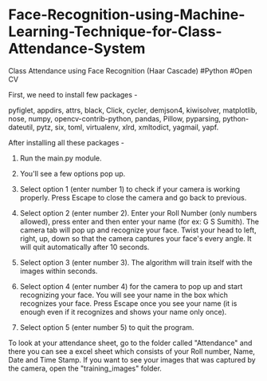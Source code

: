 # Face-Recognition-using-Machine-Learning-Technique-for-Class-Attendance-System
Class Attendance using Face Recognition (Haar Cascade) #Python #Open CV

First, we need to install few packages - 

pyfiglet, appdirs, attrs, black, Click, cycler, demjson4, kiwisolver, matplotlib, nose, numpy, opencv-contrib-python, pandas, Pillow, pyparsing, python-dateutil, pytz, six, toml, virtualenv, xlrd, xmltodict, yagmail, yapf.

After installing all these packages - 

1. Run the main.py module.

2. You'll see a few options pop up.

3. Select option 1 (enter number 1) to check if your camera is working properly. Press Escape to close the camera and go back to previous.

4. Select option 2 (enter number 2). Enter your Roll Number (only numbers allowed), press enter and then enter your name (for ex: G S Sumith).
   The camera tab will pop up and recognize your face. Twist your head to left, right, up, down so that the camera captures your face's every angle.
   It will quit automatically after 10 seconds.
   
5. Select option 3 (enter number 3). The algorithm will train itself with the images within seconds.

6. Select option 4 (enter number 4) for the camera to pop up and start recognizing your face. You will see your name in the box which recognizes your face.
   Press Escape once you see your name (it is enough even if it recognizes and shows your name only once).
   
7. Select option 5 (enter number 5) to quit the program.




To look at your attendance sheet, go to the folder called "Attendance" and there you can see a excel sheet which consists of your Roll number, Name, Date and Time Stamp.
If you want to see your images that was captured by the camera, open the "training_images" folder.
  
